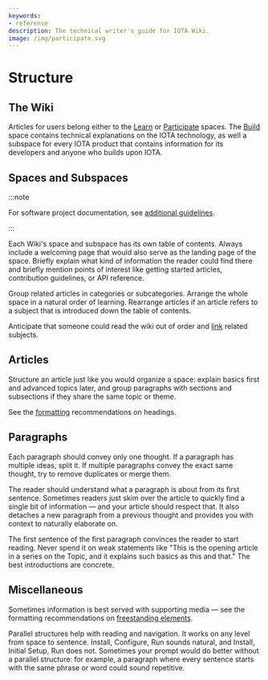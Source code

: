 ```yaml
---
keywords:
- reference
description: The technical writer's guide for IOTA Wiki.
image: /img/participate.svg
---
```


# Structure

## The Wiki

Articles for users belong either to the [Learn](/learn/about-iota/an-introduction-to-iota) or [Participate](/participate/support-the-network/about-nodes) spaces. The [Build](/build/welcome) space contains technical explanations on the IOTA technology, as well a subspace for every IOTA product that contains information for its developers and anyone who builds upon IOTA.

## Spaces and Subspaces

:::note

For software project documentation, see [additional guidelines](../structure/overview.md).

:::

Each Wiki's space and subspace has its own table of contents. Always include a welcoming page that would also serve as the landing page of the space. Briefly explain what kind of information the reader could find there and briefly mention points of interest like getting started articles, contribution guidelines, or API reference.

Group related articles in categories or subcategories. Arrange the whole space in a natural order of learning. Rearrange articles if an article refers to a subject that is introduced down the table of contents.

Anticipate that someone could read the wiki out of order and [link](./formatting.md#links) related subjects.

## Articles

Structure an article just like you would organize a space: explain basics first and advanced topics later, and group paragraphs with sections and subsections if they share the same topic or theme.

See the [formatting](./formatting.md#headings) recommendations on headings.

## Paragraphs

Each paragraph should convey only one thought. If a paragraph has multiple ideas, split it. If multiple paragraphs convey the exact same thought, try to remove duplicates or merge them.

The reader should understand what a paragraph is about from its first sentence. Sometimes readers just skim over the article to quickly find a single bit of information — and your article should respect that. It also detaches a new paragraph from a previous thought and provides you with context to naturally elaborate on.

The first sentence of the first paragraph convinces the reader to start reading. Never spend it on weak statements like "This is the opening article in a series on the Topic, and it explains such basics as this and that." The best introductions are concrete.

## Miscellaneous

Sometimes information is best served with supporting media — see the formatting recommendations on [freestanding elements](./formatting.md#freestanding-elements).

Parallel structures help with reading and navigation. It works on any level from space to sentence. Install, Configure, Run sounds natural, and Install, Initial Setup, Run does not. Sometimes your prompt would do better without a parallel structure: for example, a paragraph where every sentence starts with the same phrase or word could sound repetitive.